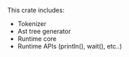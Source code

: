 This crate includes:
- Tokenizer
- Ast tree generator
- Runtime core
- Runtime APIs (println(), wait(), etc..)